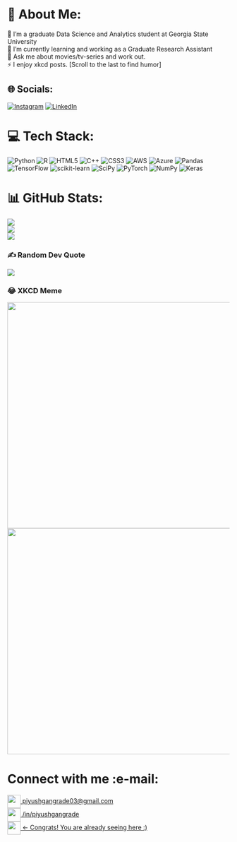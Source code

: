 # 💫 About Me:
🔭 I’m a graduate Data Science and Analytics student at Georgia State University<br>🌱 I’m currently learning and working as a Graduate Research Assistant<br>💬 Ask me about movies/tv-series and work out.<br>⚡ I enjoy xkcd posts. [Scroll to the last to find humor]


## 🌐 Socials:
[![Instagram](https://img.shields.io/badge/Instagram-%23E4405F.svg?logo=Instagram&logoColor=white)](https://instagram.com/rememberpiyush) [![LinkedIn](https://img.shields.io/badge/LinkedIn-%230077B5.svg?logo=linkedin&logoColor=white)](https://linkedin.com/in/piyushgangrade) 

# 💻 Tech Stack:
![Python](https://img.shields.io/badge/python-3670A0?style=for-the-badge&logo=python&logoColor=ffdd54) ![R](https://img.shields.io/badge/r-%23276DC3.svg?style=for-the-badge&logo=r&logoColor=white) ![HTML5](https://img.shields.io/badge/html5-%23E34F26.svg?style=for-the-badge&logo=html5&logoColor=white) ![C++](https://img.shields.io/badge/c++-%2300599C.svg?style=for-the-badge&logo=c%2B%2B&logoColor=white) ![CSS3](https://img.shields.io/badge/css3-%231572B6.svg?style=for-the-badge&logo=css3&logoColor=white) ![AWS](https://img.shields.io/badge/AWS-%23FF9900.svg?style=for-the-badge&logo=amazon-aws&logoColor=white) ![Azure](https://img.shields.io/badge/azure-%230072C6.svg?style=for-the-badge&logo=azure-devops&logoColor=white) ![Pandas](https://img.shields.io/badge/pandas-%23150458.svg?style=for-the-badge&logo=pandas&logoColor=white) ![TensorFlow](https://img.shields.io/badge/TensorFlow-%23FF6F00.svg?style=for-the-badge&logo=TensorFlow&logoColor=white) ![scikit-learn](https://img.shields.io/badge/scikit--learn-%23F7931E.svg?style=for-the-badge&logo=scikit-learn&logoColor=white) ![SciPy](https://img.shields.io/badge/SciPy-%230C55A5.svg?style=for-the-badge&logo=scipy&logoColor=%white) ![PyTorch](https://img.shields.io/badge/PyTorch-%23EE4C2C.svg?style=for-the-badge&logo=PyTorch&logoColor=white) ![NumPy](https://img.shields.io/badge/numpy-%23013243.svg?style=for-the-badge&logo=numpy&logoColor=white) ![Keras](https://img.shields.io/badge/Keras-%23D00000.svg?style=for-the-badge&logo=Keras&logoColor=white)
# 📊 GitHub Stats:
![](https://github-readme-stats.vercel.app/api?username=piyushgangrade&theme=tokyonight&hide_border=false&include_all_commits=true&count_private=true)<br/>
![](https://github-readme-streak-stats.herokuapp.com/?user=piyushgangrade&theme=tokyonight&hide_border=false)<br/>
![](https://github-readme-stats.vercel.app/api/top-langs/?username=piyushgangrade&theme=tokyonight&hide_border=false&include_all_commits=true&count_private=true&layout=compact)

### ✍️ Random Dev Quote
![](https://quotes-github-readme.vercel.app/api?type=horizontal&theme=dark)

### 😂 XKCD Meme
<img src="[https://random-memer.herokuapp.com/](https://imgs.xkcd.com/comics/machine_learning.png)" width="512px"/>
<img src="[[https://random-memer.herokuapp.com/](https://imgs.xkcd.com/comics/machine_learning.png)](https://imgs.xkcd.com/comics/linear_regression.png)" width="512px"/>

<!-- Proudly created with GPRM ( https://gprm.itsvg.in ) -->
  
<h1>Connect with me :e-mail: </h1>  

<a href="mailto:piysuhgangrade03@gmail.com" target="_blank"><img align="center" src="https://github.com/gauravghongde/social-icons/blob/master/PNG/Color/Gmail.png?raw=true" alt="" height="30" /> piyushgangrade03@gmail.com</a><br> 
<a href="https://www.linkedin.com/in/piyushgangrade/" target="_blank"><img align="center" src="https://github.com/gauravghongde/social-icons/blob/master/PNG/Color/LinkedIN.png?raw=true" alt="" height="30" /> /in/piyushgangrade</a><br> 
<a href="https://github.com/piyushgangrade" target="_blank"><img align="center" src="https://github.com/gauravghongde/social-icons/blob/master/PNG/Black/Github_black.png?raw=true" alt="" height="30" /> <- Congrats! You are already seeing here :)</a>

